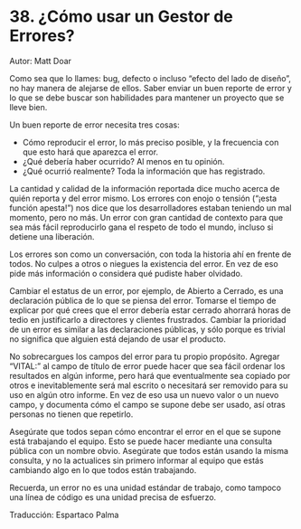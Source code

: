# 38. ¿Cómo usar un Gestor de Errores?

Autor: Matt Doar

Como sea que lo llames: bug, defecto o incluso “efecto del lado de diseño”, no hay manera de alejarse de ellos. Saber enviar un buen reporte de error y lo que se debe buscar son habilidades para mantener un proyecto que se lleve bien.

Un buen reporte de error necesita tres cosas:

- Cómo reproducir el error, lo más preciso posible, y la frecuencia con que esto hará que aparezca el error.
- ¿Qué debería haber ocurrido? Al menos en tu opinión.
- ¿Qué ocurrió realmente? Toda la información que has registrado.

La cantidad y calidad de la información reportada dice mucho acerca de quién reporta y del error mismo. Los errores con enojo o tensión (“¡esta función apesta!”) nos dice que los desarrolladores estaban teniendo un mal momento, pero no más. Un error con gran cantidad de contexto para que sea más fácil reproducirlo gana el respeto de todo el mundo, incluso si detiene una liberación.

Los errores son como un conversación, con toda la historia ahí en frente de todos. No culpes a otros o niegues la existencia del error. En vez de eso pide más información o considera qué pudiste haber olvidado.

Cambiar el estatus de un error, por ejemplo, de Abierto a Cerrado, es una declaración pública de lo que se piensa del error. Tomarse el tiempo de explicar por qué crees que el error debería estar cerrado ahorrará horas de tedio en justificarlo a directores y clientes frustrados. Cambiar la prioridad de un error es similar a las declaraciones públicas, y sólo porque es trivial no significa que alguien está dejando de usar el producto.

No sobrecargues los campos del error para tu propio propósito. Agregar “VITAL:” al campo de título de error puede hacer que sea fácil ordenar los resultados en algún informe, pero hará que eventualmente sea copiado por otros e inevitablemente será mal escrito o necesitará ser removido para su uso en algún otro informe. En vez de eso usa un nuevo valor o un nuevo campo, y documenta cómo el campo se supone debe ser usado, así otras personas no tienen que repetirlo.

Asegúrate que todos sepan cómo encontrar el error en el que se supone está trabajando el equipo. Esto se puede hacer mediante una consulta pública con un nombre obvio. Asegúrate que todos están usando la misma consulta, y no la actualices sin primero informar al equipo que estás cambiando algo en lo que todos están trabajando.

Recuerda, un error no es una unidad estándar de trabajo, como tampoco una línea de código es una unidad precisa de esfuerzo.

Traducción: Espartaco Palma

